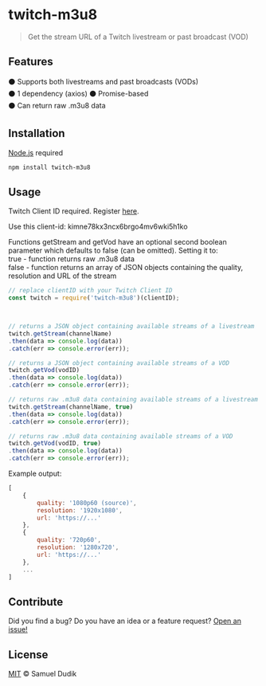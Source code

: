 # twitch-m3u8
> Get the stream URL of a Twitch livestream or past broadcast (VOD)

## Features
⚫ Supports both livestreams and past broadcasts (VODs)    
⚫ 1 dependency (axios) 
⚫ Promise-based    
⚫ Can return raw .m3u8 data    

## Installation
[Node.js](https://nodejs.org/en/) required
```bash
npm install twitch-m3u8
```

## Usage
Twitch Client ID required. Register [here](https://dev.twitch.tv/).

Use this client-id: kimne78kx3ncx6brgo4mv6wki5h1ko

Functions getStream and getVod have an optional second boolean parameter which defaults to false (can be omitted). Setting it to:  
true - function returns raw .m3u8 data  
false - function returns an array of JSON objects containing the quality, resolution and URL of the stream  
```js
// replace clientID with your Twitch Client ID
const twitch = require('twitch-m3u8')(clientID);



// returns a JSON object containing available streams of a livestream
twitch.getStream(channelName)
.then(data => console.log(data))
.catch(err => console.error(err));

// returns a JSON object containing available streams of a VOD
twitch.getVod(vodID)
.then(data => console.log(data))
.catch(err => console.error(err));

// returns raw .m3u8 data containing available streams of a livestream
twitch.getStream(channelName, true)
.then(data => console.log(data))
.catch(err => console.error(err));

// returns raw .m3u8 data containing available streams of a VOD
twitch.getVod(vodID, true)
.then(data => console.log(data))
.catch(err => console.error(err));
```
Example output:
```js
[
    {
        quality: '1080p60 (source)',
        resolution: '1920x1080',
        url: 'https://...'
    },
    {
        quality: '720p60',
        resolution: '1280x720',
        url: 'https://...'
    },
    ...
]
```

## Contribute
Did you find a bug? Do you have an idea or a feature request? [Open an issue!](https://github.com/woafu/twitch-m3u8/issues)

## License
[MIT](https://github.com/woafu/twitch-m3u8/blob/master/LICENSE) © Samuel Dudik